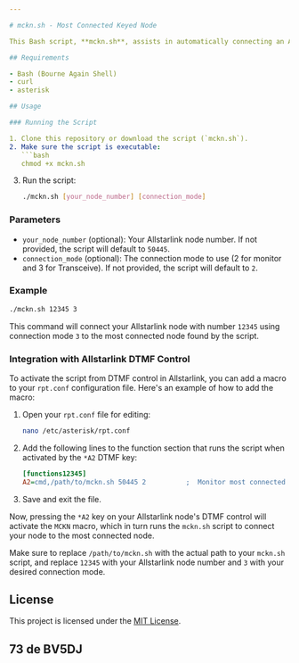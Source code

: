 ```yaml
---

# mckn.sh - Most Connected Keyed Node

This Bash script, **mckn.sh**, assists in automatically connecting an Allstarlink node to the most connected node found in the Allstarlink network. It retrieves information about node connections from the Allstarlink statistics page and connects your node to the node with the highest number of connections.

## Requirements

- Bash (Bourne Again Shell)
- curl
- asterisk

## Usage

### Running the Script

1. Clone this repository or download the script (`mckn.sh`).
2. Make sure the script is executable:
   ```bash
   chmod +x mckn.sh
   ```
3. Run the script:
   ```bash
   ./mckn.sh [your_node_number] [connection_mode]
   ```

### Parameters

- `your_node_number` (optional): Your Allstarlink node number. If not provided, the script will default to `50445`.
- `connection_mode` (optional): The connection mode to use (2 for monitor and 3 for Transceive). If not provided, the script will default to `2`.

### Example

```bash
./mckn.sh 12345 3
```

This command will connect your Allstarlink node with number `12345` using connection mode `3` to the most connected node found by the script.

### Integration with Allstarlink DTMF Control

To activate the script from DTMF control in Allstarlink, you can add a macro to your `rpt.conf` configuration file. Here's an example of how to add the macro:

1. Open your `rpt.conf` file for editing:
   ```bash
   nano /etc/asterisk/rpt.conf
   ```
2. Add the following lines to the function section that runs the script when activated by the `*A2` DTMF key:
   ```ini
   [functions12345]
   A2=cmd,/path/to/mckn.sh 50445 2			;  Monitor most connected node

   ```
3. Save and exit the file.

Now, pressing the `*A2` key on your Allstarlink node's DTMF control will activate the `MCKN` macro, which in turn runs the `mckn.sh` script to connect your node to the most connected node.

Make sure to replace `/path/to/mckn.sh` with the actual path to your `mckn.sh` script, and replace `12345` with your Allstarlink node number and `3` with your desired connection mode.

## License

This project is licensed under the [MIT License](LICENSE).

73 de BV5DJ
---
```



